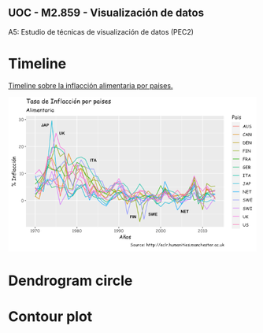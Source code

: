 ## UOC - M2.859 - Visualización de datos

A5: Estudio de técnicas de visualización de datos (PEC2)

# Timeline

[Timeline sobre la inflacción alimentaria por paises.](/html/timeline.html)

![Images](/images/timeline.png)


# Dendrogram circle



# Contour plot

